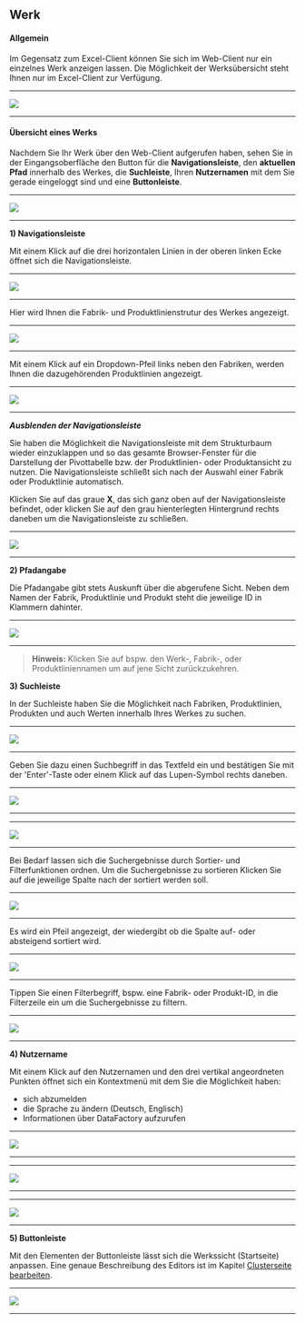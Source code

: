 ## Werk

#### Allgemein

Im Gegensatz zum Excel-Client können Sie sich im Web-Client nur ein einzelnes Werk anzeigen lassen. Die Möglichkeit der Werksübersicht steht Ihnen nur im Excel-Client zur Verfügung.

---
![](/Pictures/Web-Client/Werk/werk_1.png)

---

#### Übersicht eines Werks

Nachdem Sie Ihr Werk über den Web-Client aufgerufen haben, sehen Sie in der Eingangsoberfläche den Button für die **Navigationsleiste**, den **aktuellen Pfad** innerhalb des Werkes, die **Suchleiste**, Ihren **Nutzernamen** mit dem Sie gerade eingeloggt sind und eine **Buttonleiste**.

---
![](/Pictures/Web-Client/Werk/werk_2.png)

---

**1) Navigationsleiste**

Mit einem Klick auf die drei horizontalen Linien in der oberen linken Ecke öffnet sich die Navigationsleiste.

---
![](/Pictures/Web-Client/Werk/werk_3.png)

---

Hier wird Ihnen die Fabrik- und Produktlinienstrutur des Werkes angezeigt.

---
![](/Pictures/Web-Client/Werk/werk_4.png)

---

Mit einem Klick auf ein Dropdown-Pfeil links neben den Fabriken, werden Ihnen die dazugehörenden Produktlinien angezeigt.

---
![](/Pictures/Web-Client/Werk/werk_5.png)

---

***Ausblenden der Navigationsleiste***

Sie haben die Möglichkeit die Navigationsleiste mit dem Strukturbaum wieder einzuklappen und so das gesamte Browser-Fenster für die Darstellung der Pivottabelle bzw. der Produktlinien- oder Produktansicht zu nutzen. Die Navigationsleiste schließt sich nach der Auswahl einer Fabrik oder Produktlinie automatisch.

Klicken Sie auf das graue **X**, das sich ganz oben auf der Navigationsleiste befindet, oder klicken Sie auf den grau hienterlegten Hintergrund rechts daneben um die Navigationsleiste zu schließen.

---
![](/Pictures/Web-Client/Werk/werk_6.png)

---

**2) Pfadangabe**

Die Pfadangabe gibt stets Auskunft über die abgerufene Sicht. Neben dem Namen der Fabrik, Produktlinie und Produkt steht die jeweilige ID in Klammern dahinter.

---
![](/Pictures/Web-Client/Werk/werk_7.png)

---

>**Hinweis:** Klicken Sie auf bspw. den Werk-, Fabrik-, oder Produktliniennamen um auf jene Sicht zurückzukehren.

**3) Suchleiste**

In der Suchleiste haben Sie die Möglichkeit nach Fabriken, Produktlinien, Produkten und auch Werten innerhalb Ihres Werkes zu suchen.

---
![](/Pictures/Web-Client/Werk/werk_8.png)

---

Geben Sie dazu einen Suchbegriff in das Textfeld ein und bestätigen Sie mit der 'Enter'-Taste oder einem Klick auf das Lupen-Symbol rechts daneben.

---
![](/Pictures/Web-Client/Werk/werk_9.png)

---

---
![](/Pictures/Web-Client/Werk/werk_10.png)

---

Bei Bedarf lassen sich die Suchergebnisse durch Sortier- und Filterfunktionen ordnen. Um die Suchergebnisse zu sortieren Klicken Sie auf die jeweilige Spalte nach der sortiert werden soll.

---
![](/Pictures/Web-Client/Werk/werk_11.png)

---

Es wird ein Pfeil angezeigt, der wiedergibt ob die Spalte auf- oder absteigend sortiert wird.

---
![](/Pictures/Web-Client/Werk/werk_12.png)

---

Tippen Sie einen Filterbegriff, bspw. eine Fabrik- oder Produkt-ID, in die Filterzeile ein um die Suchergebnisse zu filtern.

---
![](/Pictures/Web-Client/Werk/werk_13.png)

---

**4) Nutzername**

Mit einem Klick auf den Nutzernamen und den drei vertikal angeordneten Punkten öffnet sich ein Kontextmenü mit dem Sie die Möglichkeit haben:

* sich abzumelden
* die Sprache zu ändern (Deutsch, Englisch)
* Informationen über DataFactory aufzurufen

---
![](/Pictures/Web-Client/Werk/werk_14.png)

---

---
![](/Pictures/Web-Client/Werk/werk_15.png)

---

---
![](/Pictures/Web-Client/Werk/werk_16.png)

---

**5) Buttonleiste**

Mit den Elementen der Buttonleiste lässt sich die Werkssicht (Startseite) anpassen. Eine genaue Beschreibung des Editors ist im Kapitel [Clusterseite bearbeiten](../werk/clusterseite-bearbeiten.md).

---
![](/Pictures/Web-Client/Werk/werk_17.png)

---